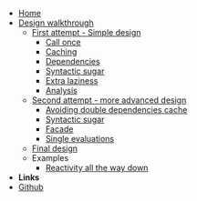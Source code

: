 - [Home](/)
- [Design walkthrough](walkthrough/)
    - [First attempt - Simple design](walkthrough/basic.md)
        - [Call once](walkthrough/call_once.md)
        - [Caching](walkthrough/caching.md)
        - [Dependencies](walkthrough/dependencies.md)
        - [Syntactic sugar](walkthrough/syntactic_sugar.md)
        - [Extra laziness](walkthrough/extra_laziness.md)
        - [Analysis](walkthrough/basic_analysis.md)
    - [Second attempt - more advanced design](walkthrough/advanced.md)
        - [Avoiding double dependencies cache](walkthrough/single_cache.md)
        - [Syntactic sugar](walkthrough/../syntactic_sugar_redesign.md)
        - [Facade](walkthrough/facade.md)
        - [Single evaluations](walkthrough/single_evaluations.md)
    - [Final design](walkthrough/final_design.md)
    - Examples
      - [Reactivity all the way down](walkthrough/reactivity_all_the_way_down.md)
- **Links**
- [Github](https://github.com/erikvalkering/pigro)
